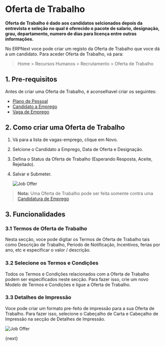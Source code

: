 <!-- add-breadcrumbs -->

# Oferta de Trabalho

**Oferta de Trabalho é dado aos candidatos selcionados depois da entrevista e seleção no qual é oferecido o pacote de salario, designação, grau, departamento, numero de dias para licença entre outras informações.**


No ERPNext voce pode criar um registo da Oferta de Trabalho que voce dá a um candidato. Para aceder Oferta de Trabalho, vá para:

> Home > Recursos Humanos > Recrutamento > Oferta de Trabalho

## 1. Pre-requisitos

Antes de criar uma Oferta de Trabalho, é aconselhavel criar os seguintes:

* [Plano de Pessoal](/docs/user/manual/pt/recursos-humanos/plano-de-pessoal)
* [Candidato a Emprego](/docs/user/manual/pt/recursos-humanos/candidato-emprego)
* [Vaga de Emprego](/docs/user/manual/pt/recursos-humanos/vagas-emprego)


## 2. Como criar uma Oferta de Trabalho

1. Vá para a lista de vagas-emprego, clique em Novo.
1. Selcione o Candidato a Emprego, Data de Oferta e Designação.
1. Defina o Status da Oferta de Trabalho (Esperando Resposta, Aceite, Rejeitado). 
1. Salvar e Submeter.


    <img class="screenshot" alt="Job Offer" src="{{docs_base_url}}/assets/img/human-resources/job-offer.png">

> **Nota:** Uma Oferta de Trabalho pode ser feita somente contra uma [Candidatura de Emprego](/docs/user/manual/pt/recursos-humanos/candidato-emprego)

## 3. Funcionalidades

### 3.1 Termos de Oferta de Trabalho

Nesta secção, voce pode digitar os Termos de Oferta de Trabalho tais como Descrição de Trabalho, Periodo de Notificação, Incentivos, ferias por ano, etc e especificar o valor / descrição.

### 3.2 Selecione os Termos e Condições

Todos os Termos e Condições relacionados com a Oferta de Trabalho podem ser especificados neste secção. Para fazer isso, crie um novo Modelo de Termos e Condições e ligue a Oferta de Trabalho. 


### 3.3 Detalhes de Impressão

Voce pode criar um formato pre-feito de impressão para a sua Oferta de Trabalho. Para fazer isso, selecione o Cabeçalho de Carta e Cabeçalho de Impressão na secção de Detalhes de Impressão.

<img class="screenshot" alt="Job Offer" src="{{docs_base_url}}/assets/img/human-resources/job-offer-print.png">



{next}
